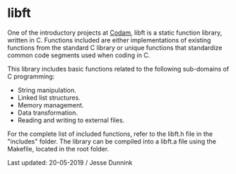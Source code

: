 # libft

One of the introductory projects at [Codam](https://www.codam.nl/), libft is a static function library, written in C. 
Functions included are either implementations of existing functions from the standard C library or unique functions that 
standardize common code segments used when coding in C.

This library includes basic functions related to the following sub-domains of C programming:

- String manipulation.
- Linked list structures.
- Memory management.
- Data transformation.
- Reading and writing to external files.

For the complete list of included functions, refer to the libft.h file in the "includes" folder.
The library can be compiled into a libft.a file using the Makefile, located in the root folder.

Last updated: 20-05-2019 / Jesse Dunnink
